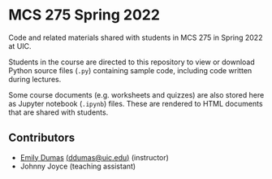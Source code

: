 # MCS 275 Spring 2022

Code and related materials shared with students in MCS 275 in Spring 2022 at UIC.

Students in the course are directed to this repository to view or download Python source files (`.py`) containing sample code, including code written during lectures.

Some course documents (e.g. worksheets and quizzes) are also stored here as Jupyter notebook (`.ipynb`) files.  These are rendered to HTML documents that are shared with students.

## Contributors

* [Emily Dumas](https://dumas.io) [(ddumas@uic.edu)](mailto:ddumas@uic.edu)  (instructor)
* Johnny Joyce (teaching assistant)
